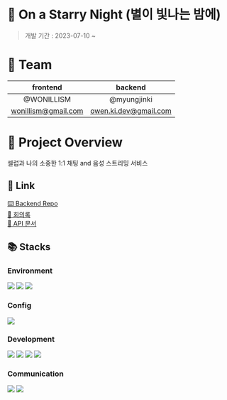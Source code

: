 # 🌟 On a Starry Night (별이 빛나는 밤에)

> 개발 기간 : 2023-07-10 ~

# 👬 Team

|      frontend       |        backend        |
| :-----------------: | :-------------------: |
|     @WONILLISM      |      @myungjinki      |
| wonillism@gmail.com | owen.ki.dev@gmail.com |

# 💼 Project Overview

셀럽과 나의 소중한 1:1 채팅 and 음성 스트리밍 서비스

## 🔗 Link

[⌨️ Backend Repo](https://github.com/myungjinki/on-a-starry-night)  
[📝 회의록](https://www.notion.so/554ddb6e5d0f48d697b2717a3dc42580?v=3a96938400d9493f81f7165cbe4d63a5)  
[💬 API 문서](https://www.notion.so/4024cf29fe174ca5bfabf66e8069fc0d?v=19998c44cc78471ba2ee2382ddb7ce4a)

## 📚 Stacks

### Environment

<div align="left">
	<img src="https://img.shields.io/badge/VisualStudioCode-007ACC?style=flat&logo=visualstudiocode&logoColor=white" />
	<img src="https://img.shields.io/badge/Git-F05032?style=flat&logo=Git&logoColor=white" />
	<img src="https://img.shields.io/badge/GitHub-181717?style=flat&logo=GitHub&logoColor=white" />
</div>

### Config

<div align="left">
	<img src="https://img.shields.io/badge/Yarn-2C8EBB?style=flat&logo=Yarn&logoColor=white" />
</div>

### Development

<img src="https://img.shields.io/badge/Javascript-F7DF1E?style=flat&logo=Javascript&logoColor=white" />
<img src="https://img.shields.io/badge/React-61DAFB?style=flat&logo=React&logoColor=white" />
<img src="https://img.shields.io/badge/TypeScript-3178C6?style=flat&logo=TypeScript&logoColor=white" />
<img src="https://img.shields.io/badge/Vite-646CFF?style=flat&logo=Vite&logoColor=white" />

### Communication

<div align="left">
	<img src="https://img.shields.io/badge/Slack-4A154B?style=flat&logo=Slack&logoColor=white" />
	<img src="https://img.shields.io/badge/Notion-000000?style=flat&logo=Notion&logoColor=white" />
</div>
